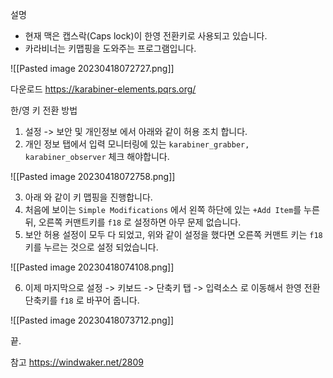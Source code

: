 
설명
- 현재 맥은 캡스락(Caps lock)이 한영 전환키로 사용되고 있습니다.
- 카라비너는 키맵핑을 도와주는 프로그램입니다.

![[Pasted image 20230418072727.png]]

다운로드
https://karabiner-elements.pqrs.org/

한/영 키 전환 방법
1. 설정 -> 보안 및 개인정보 에서 아래와 같이 허용 조치 합니다.
2. 개인 정보 탭에서 입력 모니터링에 있는 `karabiner_grabber, karabiner_observer`  체크 해야합니다.

![[Pasted image 20230418072758.png]]

3. 아래 와 같이 키 맵핑을 진행합니다.
4. 처음에 보이는 `Simple Modifications` 에서 왼쪽 하단에 있는 `+Add Item`를 누른 뒤, 오른쪽 커맨트키를 `f18` 로 설정하면 아무 문제 없습니다.
5. 보안 허용 설정이 모두 다 되었고, 위와 같이 설정을 했다면 오른쪽 커맨트 키는  `f18`  키를 누르는 것으로 설정 되었습니다.

![[Pasted image 20230418074108.png]]

6. 이제 마지막으로 설정 -> 키보드 -> 단축키 탭 -> 입력소스 로 이동해서 한영 전환 단축키를 `f18` 로 바꾸어 줍니다.

![[Pasted image 20230418073712.png]]

끝.



참고
https://windwaker.net/2809
